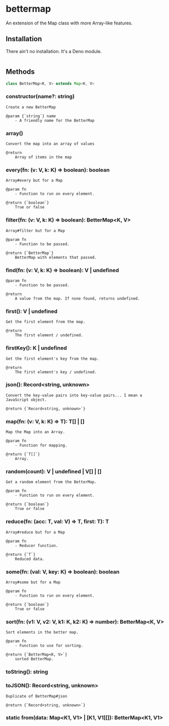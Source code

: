 # bettermap
An extension of the Map class with more Array-like features.

## Installation
There ain't no installation. It's a Deno module.
```js

```

## Methods
```js
class BetterMap<K, V> extends Map<K, V>
```


###  constructor(name?: string)
    Create a new BetterMap

    @param {`string`} name
        - A friendly name for the BetterMap

###  array()
    Convert the map into an array of values

    @return
        Array of items in the map

###  every(fn: (v: V, k: K) => boolean): boolean
    Array#every but for a Map

    @param fn
        - Function to run on every element.

    @return {`boolean`}
        True or false

###  filter(fn: (v: V, k: K) => boolean): BetterMap<K, V>
    Array#filter but for a Map

    @param fn
        - Function to be passed.

    @return {`BetterMap`}
        BetterMap with elements that passed.

###  find(fn: (v: V, k: K) => boolean): V | undefined

    @param fn
        - Function to be passed.

    @return
        A value from the map. If none found, returns undefined.

###  first(): V | undefined
    Get the first element from the map.

    @return
        The first element / undefined.

###  firstKey(): K | undefined
    Get the first element's key from the map.

    @return
        The first element's key / undefined.

###  json(): Record<string, unknown>
    Convert the key-value pairs into key-value pairs... I mean a JavaScript object.

    @return {`Record<string, unknown>`}
###  map(fn: (v: V, k: K) => T): T[] | []
    Map the Map into an Array.

    @param fn
        - Function for mapping.

    @return {`T[]`}
        Array.

###  random(count): V | undefined | V[] | []
    Get a random element from the BetterMap.

    @param fn
        - Function to run on every element.

    @return {`boolean`}
        True or false

###  reduce(fn: (acc: T, val: V) => T, first: T): T
    Array#reduce but for a Map

    @param fn
        - Reducer function.

    @return {`T`}
        Reduced data.

###  some(fn: (val: V, key: K) => boolean): boolean
    Array#some but for a Map

    @param fn
        - Function to run on every element.

    @return {`boolean`}
        True or false

###  sort(fn: (v1: V, v2: V, k1: K, k2: K) => number): BetterMap<K, V>
    Sort elements in the better map.

    @param fn
        - Function to use for sorting.

    @return {`BetterMap<K, V>`}
        sorted BetterMap.

###  toString(): string
###  toJSON(): Record<string, unknown>
    Duplicate of BetterMap#json

    @return {`Record<string, unknown>`}
###  static from(data: Map<K1, V1> | [K1, V1][]): BetterMap<K1, V1>